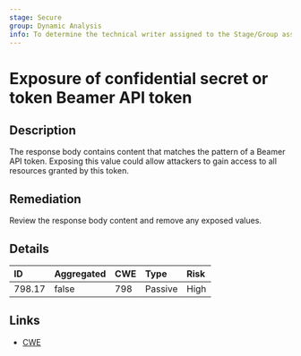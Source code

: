 ```yaml
---
stage: Secure
group: Dynamic Analysis
info: To determine the technical writer assigned to the Stage/Group associated with this page, see https://about.gitlab.com/handbook/product/ux/technical-writing/#assignments
---
```


# Exposure of confidential secret or token Beamer API token

## Description

The response body contains content that matches the pattern of a Beamer API token.
Exposing this value could allow attackers to gain access to all resources granted by this token.

## Remediation

Review the response body content and remove any exposed values.

## Details

| ID | Aggregated | CWE | Type | Risk |
|:---|:--------|:--------|:--------|:--------|
| 798.17 | false | 798 | Passive | High |

## Links

- [CWE](https://cwe.mitre.org/data/definitions/798.html)
